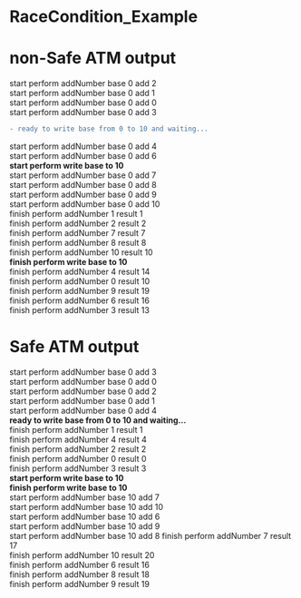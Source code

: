 # RaceCondition_Example

# non-Safe ATM output

start perform addNumber base 0 add 2  
start perform addNumber base 0 add 1  
start perform addNumber base 0 add 0  
start perform addNumber base 0 add 3  
```diff
- ready to write base from 0 to 10 and waiting...    
```
start perform addNumber base 0 add 4  
start perform addNumber base 0 add 6  
**start perform write base to 10**    
start perform addNumber base 0 add 7  
start perform addNumber base 0 add 8  
start perform addNumber base 0 add 9  
start perform addNumber base 0 add 10  
finish perform addNumber 1 result 1  
finish perform addNumber 2 result 2  
finish perform addNumber 7 result 7  
finish perform addNumber 8 result 8  
finish perform addNumber 10 result 10  
**finish perform write base to 10**    
finish perform addNumber 4 result 14  
finish perform addNumber 0 result 10  
finish perform addNumber 9 result 19  
finish perform addNumber 6 result 16  
finish perform addNumber 3 result 13  
# Safe ATM output  
start perform addNumber base 0 add 3  
start perform addNumber base 0 add 0  
start perform addNumber base 0 add 2  
start perform addNumber base 0 add 1  
start perform addNumber base 0 add 4  
**ready to write base from 0 to 10 and waiting...**    
finish perform addNumber 1 result 1  
finish perform addNumber 4 result 4  
finish perform addNumber 2 result 2  
finish perform addNumber 0 result 0  
finish perform addNumber 3 result 3  
**start perform write base to 10**    
**finish perform write base to 10**    
start perform addNumber base 10 add 7  
start perform addNumber base 10 add 10  
start perform addNumber base 10 add 6  
start perform addNumber base 10 add 9  
start perform addNumber base 10 add 8
finish perform addNumber 7 result 17  
finish perform addNumber 10 result 20  
finish perform addNumber 6 result 16  
finish perform addNumber 8 result 18  
finish perform addNumber 9 result 19  
